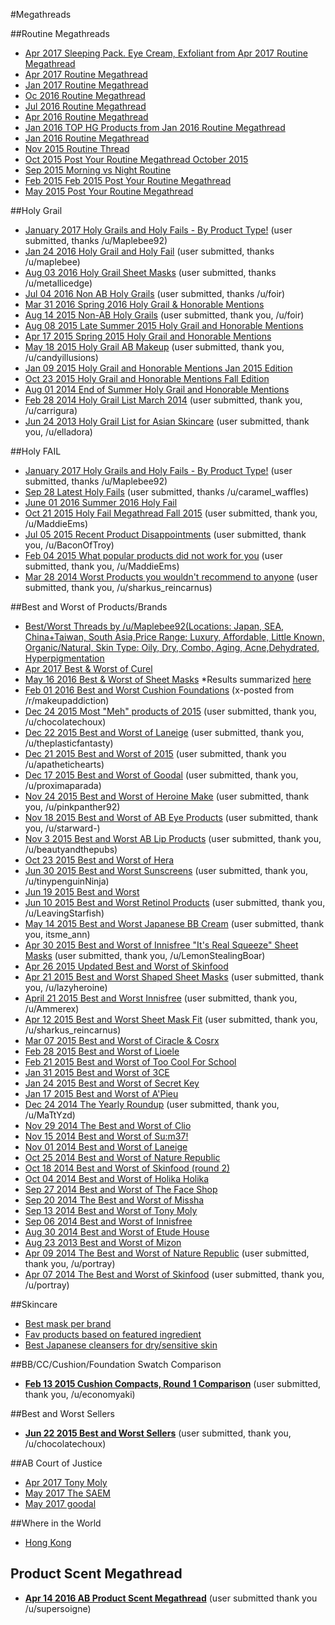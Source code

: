 #Megathreads


##Routine Megathreads
* [Apr 2017 Sleeping Pack. Eye Cream, Exfoliant from Apr 2017 Routine Megathread](http://bit.ly/2prjbFj)
* [Apr 2017 Routine Megathread](http://bit.ly/2oI5JQa)
* [Jan 2017 Routine Megathread](http://bit.ly/2puQfOP)
* [Oc 2016 Routine Megathread](http://bit.ly/2qp56HU)
* [Jul 2016 Routine Megathread](http://bit.ly/2pI3uwB)
* [Apr 2016 Routine Megathread](http://bit.ly/2oRXzjF)
* [Jan 2016 TOP HG Products from Jan 2016 Routine Megathread](http://bit.ly/2puKYXk)
* [Jan 2016 Routine Megathread](http://bit.ly/2prdUxs)
* [Nov 2015 Routine Thread](http://bit.ly/2pI4Cjs)
* [Oct 2015 Post Your Routine Megathread October 2015](http://bit.ly/2oVe3It)
* [Sep 2015 Morning vs Night Routine](http://bit.ly/2oV3B3F)
* [Feb 2015 Feb 2015 Post Your Routine Megathread](http://bit.ly/2pI3Sv3)
* [May 2015 Post Your Routine Megathread](http://bit.ly/2qp71My)



##Holy Grail
* [January 2017 Holy Grails and Holy Fails - By Product Type!](http://bit.ly/2qfXpar) (user submitted, thanks /u/Maplebee92)
* [Jan 24 2016 Holy Grail and Holy Fail](http://bit.ly/2qfXpar) (user submitted, thanks /u/maplebee)
* [Aug 03 2016 Holy Grail Sheet Masks](http://bit.ly/2pv4rY9) (user submitted, thanks /u/metallicedge)
* [Jul 04 2016 Non AB Holy Grails](http://bit.ly/2oHSj6G) (user submitted, thanks /u/foir)
* [Mar 31 2016 Spring 2016 Holy Grail & Honorable Mentions](http://bit.ly/2pv4p2m)
* [Aug 14 2015 Non-AB Holy Grails](http://bit.ly/2oVeJh3) (user submitted, thank you, /u/foir)
* [Aug 08 2015 Late Summer 2015 Holy Grail and Honorable Mentions](http://bit.ly/2prgDHa)
* [Apr 17 2015 Spring 2015 Holy Grail and Honorable Mentions](http://bit.ly/2oRM8Iy)
* [May 18 2015 Holy Grail AB Makeup](http://bit.ly/2qhApF9) (user submitted, thank you, /u/candyillusions)
* [Jan 09 2015 Holy Grail and Honorable Mentions Jan 2015 Edition](http://bit.ly/2pfi4Kj)
* [Oct 23 2015 Holy Grail and Honorable Mentions Fall Edition](http://bit.ly/2oUYfFL)
* [Aug 01 2014 End of Summer Holy Grail and Honorable Mentions](http://bit.ly/2pfbdR2)
* [Feb 28 2014 Holy Grail List March 2014](http://bit.ly/2qoTmEY) (user submitted, thank you, /u/carrigura)
* [Jun 24 2013 Holy Grail List for Asian Skincare](http://bit.ly/2pfcAPP) (user submitted, thank you, /u/elladora)

##Holy FAIL
* [January 2017 Holy Grails and Holy Fails - By Product Type!](http://bit.ly/2qfXpar) (user submitted, thanks /u/Maplebee92)
* [Sep 28 Latest Holy Fails](http://bit.ly/2oS7TYF) (user submitted, thanks /u/caramel_waffles)
* [June 01 2016 Summer 2016 Holy Fail](http://bit.ly/2oRK43o)
* [Oct 21 2015 Holy Fail Megathread Fall 2015](http://bit.ly/2qfMVYz) (user submitted, thank you, /u/MaddieEms)
* [Jul 05 2015 Recent Product Disappointments](http://bit.ly/2pHXu6P) (user submitted, thank you, /u/BaconOfTroy)
* [Feb 04 2015 What popular products did not work for you](http://bit.ly/2oRK8Aa) (user submitted, thank you, /u/MaddieEms)
* [Mar 28 2014 Worst Products you wouldn't recommend to anyone](http://bit.ly/2puXA0z) (user submitted, thank you, /u/sharkus_reincarnus)

##Best and Worst of Products/Brands
* [Best/Worst Threads by /u/Maplebee92(Locations: Japan, SEA, China+Taiwan, South Asia,Price Range: Luxury, Affordable, Little Known, Organic/Natural, Skin Type: Oily, Dry, Combo, Aging, Acne,Dehydrated, Hyperpigmentation](https://www.reddit.com/r/AsianBeauty/comments/67i4sz/psadiscussion_bestworst_of_thread_launch/?st=j2kmeazy&sh=190c53af)
* [Apr 2017 Best & Worst of Curel](http://bit.ly/2oRV40I)
* [May 16 2016 Best & Worst of Sheet Masks](http://bit.ly/2prlmbV) *Results summarized [here](http://bit.ly/2puSD8k)
* [Feb 01 2016 Best and Worst Cushion Foundations](http://bit.ly/2qp4fGW) (x-posted from /r/makeupaddiction)
* [Dec 24 2015 Most "Meh" products of 2015](http://bit.ly/2qoXSUc) (user submitted, thank you, /u/chocolatechoux)
* [Dec 22 2015 Best and Worst of Laneige](http://bit.ly/2qfSAxO) (user submitted, thank you, /u/theplasticfantasty)
* [Dec 21 2015 Best and Worst of 2015](http://bit.ly/2qfPsSw) (user submitted, thank you /u/apathetichearts)
* [Dec 17 2015 Best and Worst of Goodal](http://bit.ly/2qp91nZ) (user submitted, thank you, /u/proximaparada)
* [Nov 24 2015 Best and Worst of Heroine Make](http://bit.ly/2oV9GgE) (user submitted, thank you, /u/pinkpanther92)
* [Nov 18 2015 Best and Worst of AB Eye Products](http://bit.ly/2qg1hrR) (user submitted, thank you, /u/starward-)
* [Nov 3 2015 Best and Worst AB Lip Products](http://bit.ly/2oRVGTV) (user submitted, thank you, /u/beautyandthepubs)
* [Oct 23 2015 Best and Worst of Hera](http://bit.ly/2qp69Hw)
* [Jun 30 2015 Best and Worst Sunscreens](http://bit.ly/2oHS5wu) (user submitted, thank you, /u/tinypenguinNinja)
* [Jun 19 2015 Best and Worst](http://bit.ly/2qp84fs)
* [Jun 10 2015 Best and Worst Retinol Products](http://bit.ly/2qhuQqn) (user submitted, thank you, /u/LeavingStarfish)
* [May 14 2015 Best and Worst Japanese BB Cream](http://bit.ly/2pHT2Fb) (user submitted, thank you, itsme_ann)
* [Apr 30 2015 Best and Worst of Innisfree "It's Real Squeeze" Sheet Masks](http://bit.ly/2oRZoNx) (user submitted, thank you, /u/LemonStealingBoar)
* [Apr 26 2015 Updated Best and Worst of Skinfood](http://bit.ly/2oVgTx0)
* [Apr 21 2015 Best and Worst Shaped Sheet Masks](http://bit.ly/2oI5ODt) (user submitted, thank you, /u/lazyheroine)
* [April 21 2015 Best and Worst Innisfree](http://bit.ly/2qhIoC1) (user submitted, thank you, /u/Ammerex)
* [Apr 12 2015 Best and Worst Sheet Mask Fit](http://bit.ly/2pr4XUX) (user submitted, thank you, /u/sharkus_reincarnus)
* [Mar 07 2015 Best and Worst of Ciracle & Cosrx](http://bit.ly/2qhRTB9)
* [Feb 28 2015 Best and Worst of Lioele](http://bit.ly/2oV91vr)
* [Feb 21 2015 Best and Worst of Too Cool For School](http://bit.ly/2pHZg7T)
* [Jan 31 2015 Best and Worst of 3CE](http://bit.ly/2oVgQRK)
* [Jan 24 2015 Best and Worst of Secret Key](http://bit.ly/2qp33DD)
* [Jan 17 2015 Best and Worst of A'Pieu](http://bit.ly/2qhH2aj)
* [Dec 24 2014 The Yearly Roundup](http://bit.ly/2prqHzO) (user submitted, thank you, /u/MaTtYzd)
* [Nov 29 2014 The Best and Worst of Clio](http://bit.ly/2pI83XB)
* [Nov 15 2014 Best and Worst of Su:m37!](http://bit.ly/2oHPnY2)
* [Nov 01 2014 Best and Worst of Laneige](http://bit.ly/2oI0YX2)
* [Oct 25 2014 Best and Worst of Nature Republic](http://bit.ly/2qhH2aj)
* [Oct 18 2014 Best and Worst of Skinfood \(round 2\)](http://bit.ly/2oUYW1P)
* [Oct 04 2014 Best and Worst of Holika Holika](http://bit.ly/2oS2QHD)
* [Sep 27 2014 Best and Worst of The Face Shop](http://bit.ly/2oHSLSC)
* [Sep 20 2014 The Best and Worst of Missha](http://bit.ly/2pHZnAl)
* [Sep 13 2014 Best and Worst of Tony Moly](http://bit.ly/2pHY8B)
* [Sep 06 2014 Best and Worst of Innisfree](http://bit.ly/2qhw6tz)
* [Aug 30 2014 Best and Worst of Etude House](http://bit.ly/2prwB4l)
* [Aug 23 2013 Best and Worst of Mizon](http://bit.ly/2prr7qe)
* [Apr 09 2014 The Best and Worst of Nature Republic](http://bit.ly/2qfUAWO) (user submitted, thank you, /u/portray)
* [Apr 07 2014 The Best and Worst of Skinfood](http://bit.ly/2qfPfPf) (user submitted, thank you, /u/portray)


##Skincare
* [Best mask per brand](http://bit.ly/2qoZ6yT)
* [Fav products based on featured ingredient](http://bit.ly/2oS5IUX)
* [Best Japanese cleansers for dry/sensitive skin](http://bit.ly/2qfYMpm)

##BB/CC/Cushion/Foundation Swatch Comparison
* [**Feb 13 2015 Cushion Compacts, Round 1 Comparison**](http://bit.ly/2oHRNFL) (user submitted, thank you, /u/economyaki)

##Best and Worst Sellers
* [**Jun 22 2015 Best and Worst Sellers**](http://bit.ly/2oRSQhC) (user submitted, thank you, /u/chocolatechoux)

##AB Court of Justice
* [Apr 2017 Tony Moly](https://www.reddit.com/r/AsianBeauty/comments/6a528z/discussion_ab_court_of_justice_tony_moly/?utm_content=title&utm_medium=hot&utm_source=reddit&utm_name=AsianBeauty)
* [May 2017 The SAEM](https://www.reddit.com/r/AsianBeauty/comments/6ap4yw/ab_court_of_justice_the_saem/?st=j2nyb4nk&sh=a27781ab)
* [May 2017 goodal](https://www.reddit.com/r/AsianBeauty/comments/6aai15/discussionab_court_of_justice_goodal/?st=j2nycoh7&sh=e19245da)

##Where in the World
* [Hong Kong](https://www.reddit.com/r/AsianBeauty/comments/6ajt7r/where_in_the_world_hong_kong_shopping_guide/?st=j2km9oy7&sh=5ebbfc85)

## Product Scent Megathread
* [**Apr 14 2016 AB Product Scent Megathread**](http://bit.ly/2pv453v) (user submitted thank you /u/supersoigne)
